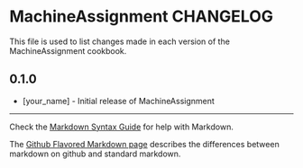 MachineAssignment CHANGELOG
===========================

This file is used to list changes made in each version of the MachineAssignment cookbook.

0.1.0
-----
- [your_name] - Initial release of MachineAssignment

- - -
Check the [Markdown Syntax Guide](http://daringfireball.net/projects/markdown/syntax) for help with Markdown.

The [Github Flavored Markdown page](http://github.github.com/github-flavored-markdown/) describes the differences between markdown on github and standard markdown.
